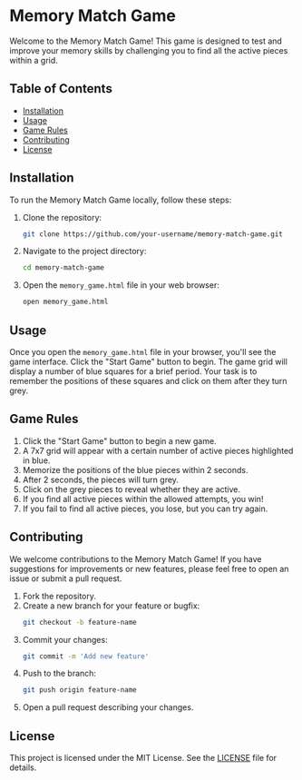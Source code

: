 # Memory Match Game

Welcome to the Memory Match Game! This game is designed to test and improve your memory skills by challenging you to find all the active pieces within a grid. 

## Table of Contents

- [Installation](#installation)
- [Usage](#usage)
- [Game Rules](#game-rules)
- [Contributing](#contributing)
- [License](#license)

## Installation

To run the Memory Match Game locally, follow these steps:

1. Clone the repository:
    ```bash
    git clone https://github.com/your-username/memory-match-game.git
    ```

2. Navigate to the project directory:
    ```bash
    cd memory-match-game
    ```

3. Open the `memory_game.html` file in your web browser:
    ```bash
    open memory_game.html
    ```

## Usage

Once you open the `memory_game.html` file in your browser, you'll see the game interface. Click the "Start Game" button to begin. The game grid will display a number of blue squares for a brief period. Your task is to remember the positions of these squares and click on them after they turn grey. 

## Game Rules

1. Click the "Start Game" button to begin a new game.
2. A 7x7 grid will appear with a certain number of active pieces highlighted in blue.
3. Memorize the positions of the blue pieces within 2 seconds.
4. After 2 seconds, the pieces will turn grey.
5. Click on the grey pieces to reveal whether they are active.
6. If you find all active pieces within the allowed attempts, you win!
7. If you fail to find all active pieces, you lose, but you can try again.

## Contributing

We welcome contributions to the Memory Match Game! If you have suggestions for improvements or new features, please feel free to open an issue or submit a pull request.

1. Fork the repository.
2. Create a new branch for your feature or bugfix:
    ```bash
    git checkout -b feature-name
    ```
3. Commit your changes:
    ```bash
    git commit -m 'Add new feature'
    ```
4. Push to the branch:
    ```bash
    git push origin feature-name
    ```
5. Open a pull request describing your changes.

## License

This project is licensed under the MIT License. See the [LICENSE](LICENSE) file for details.


